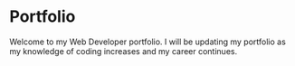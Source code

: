 # Portfolio
Welcome to my Web Developer portfolio. 
I will be updating my portfolio as my knowledge of coding increases and my career continues.
